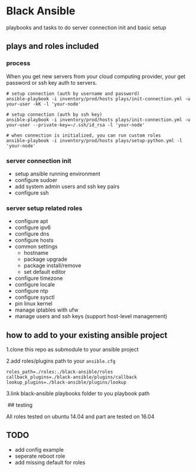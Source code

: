 # Black Ansible

playbooks and tasks to do server connection init and basic setup

## plays and roles included

### process

When you get new servers from your cloud computing provider, your get password or ssh key auth to servers.

```
# setup connection (auth by username and password)
ansible-playbook -i inventory/prod/hosts plays/init-connection.yml -u your-user -kK -l 'your-node'

# setup connection (auth by ssh key)
ansible-playbook -i inventory/prod/hosts plays/init-connection.yml -u your-user --private-key=~/.ssh/id_rsa -l 'your-node'

# when connection is initialized, you can run custom roles
ansible-playbook -i inventory/prod/hosts plays/setup-python.yml -l 'your-node'
```

### server connection init

- setup ansible running environment
- configure sudoer
- add system admin users and ssh key pairs
- configure ssh

### server setup related roles

- configure apt
- configure ipv6
- configure dns 
- configure hosts
- common settings
	- hostname
	- package upgrade
	- package install/remove
	- set default editor
- configure timezone
- configure locale
- configure ntp
- configure sysctl
- pin linux kernel
- manage iptables with ufw
- manage users and ssh keys (support host-level management)

## how to add to your existing ansible project

1.clone this repo as submodule to your ansible project

2.add roles/plugins path to your `ansible.cfg`

```
roles_path=./roles:./black-ansible/roles
callback_plugins=./black-ansible/plugins/callback
lookup_plugins=./black-ansible/plugins/lookup
```
3.link black-ansible playbooks folder to you playbook path

 ## testing

All roles tested on ubuntu 14.04 and part are tested on 16.04

## TODO

- add config example
- seperate reboot role
- add missing default for roles

